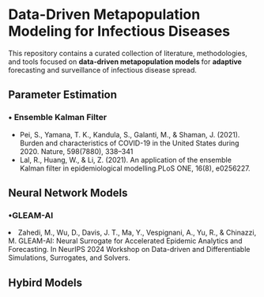
<h1>Data-Driven Metapopulation Modeling for Infectious Diseases</h1>

<p>
  This repository contains a curated collection of literature, methodologies, and tools focused on <strong> data-driven metapopulation models </strong> for <strong> adaptive </strong> forecasting and surveillance of infectious disease spread.
</p>

<h2>Parameter Estimation</h2>
<h3>• Ensemble Kalman Filter</h3>
<ul>
  <li> Pei, S., Yamana, T. K., Kandula, S., Galanti, M., & Shaman, J. (2021). Burden and characteristics of COVID-19 in the United States during 2020. Nature, 598(7880), 338–341 </li>
  <li> Lal, R., Huang, W., & Li, Z. (2021). An application of the ensemble Kalman filter in epidemiological modelling.PLoS ONE, 16(8), e0256227.
  </li>
</ul>


<h2> Neural Network Models</h2>
<h3>•GLEAM-AI</h3>
 <li> Zahedi, M., Wu, D., Davis, J. T., Ma, Y., Vespignani, A., Yu, R., & Chinazzi, M. GLEAM-AI: Neural Surrogate for Accelerated Epidemic Analytics and Forecasting. In NeurIPS 2024 Workshop on Data-driven and Differentiable Simulations, Surrogates, and Solvers. </li>

<h2> Hybird Models</h2>



